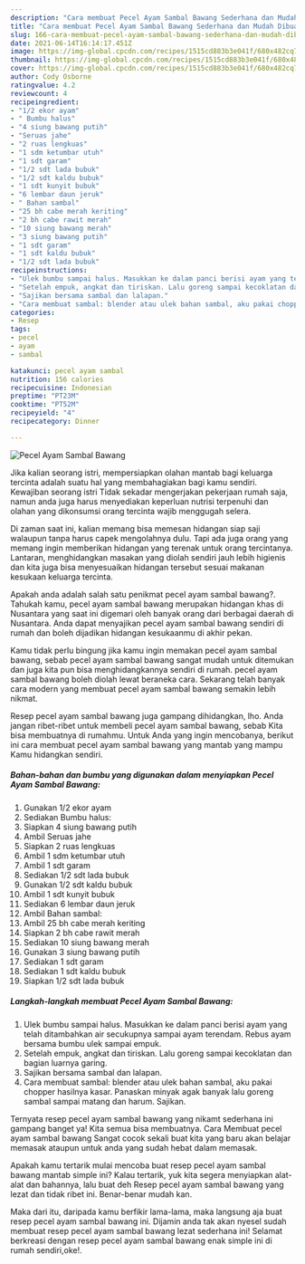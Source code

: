 ```yaml
---
description: "Cara membuat Pecel Ayam Sambal Bawang Sederhana dan Mudah Dibuat"
title: "Cara membuat Pecel Ayam Sambal Bawang Sederhana dan Mudah Dibuat"
slug: 166-cara-membuat-pecel-ayam-sambal-bawang-sederhana-dan-mudah-dibuat
date: 2021-06-14T16:14:17.451Z
image: https://img-global.cpcdn.com/recipes/1515cd883b3e041f/680x482cq70/pecel-ayam-sambal-bawang-foto-resep-utama.jpg
thumbnail: https://img-global.cpcdn.com/recipes/1515cd883b3e041f/680x482cq70/pecel-ayam-sambal-bawang-foto-resep-utama.jpg
cover: https://img-global.cpcdn.com/recipes/1515cd883b3e041f/680x482cq70/pecel-ayam-sambal-bawang-foto-resep-utama.jpg
author: Cody Osborne
ratingvalue: 4.2
reviewcount: 4
recipeingredient:
- "1/2 ekor ayam"
- " Bumbu halus"
- "4 siung bawang putih"
- "Seruas jahe"
- "2 ruas lengkuas"
- "1 sdm ketumbar utuh"
- "1 sdt garam"
- "1/2 sdt lada bubuk"
- "1/2 sdt kaldu bubuk"
- "1 sdt kunyit bubuk"
- "6 lembar daun jeruk"
- " Bahan sambal"
- "25 bh cabe merah keriting"
- "2 bh cabe rawit merah"
- "10 siung bawang merah"
- "3 siung bawang putih"
- "1 sdt garam"
- "1 sdt kaldu bubuk"
- "1/2 sdt lada bubuk"
recipeinstructions:
- "Ulek bumbu sampai halus. Masukkan ke dalam panci berisi ayam yang telah ditambahkan air secukupnya sampai ayam terendam. Rebus ayam bersama bumbu ulek sampai empuk."
- "Setelah empuk, angkat dan tiriskan. Lalu goreng sampai kecoklatan dan bagian luarnya garing."
- "Sajikan bersama sambal dan lalapan."
- "Cara membuat sambal: blender atau ulek bahan sambal, aku pakai chopper hasilnya kasar. Panaskan minyak agak banyak lalu goreng sambal sampai matang dan harum. Sajikan."
categories:
- Resep
tags:
- pecel
- ayam
- sambal

katakunci: pecel ayam sambal 
nutrition: 156 calories
recipecuisine: Indonesian
preptime: "PT23M"
cooktime: "PT52M"
recipeyield: "4"
recipecategory: Dinner

---
```



![Pecel Ayam Sambal Bawang](https://img-global.cpcdn.com/recipes/1515cd883b3e041f/680x482cq70/pecel-ayam-sambal-bawang-foto-resep-utama.jpg)

Jika kalian seorang istri, mempersiapkan olahan mantab bagi keluarga tercinta adalah suatu hal yang membahagiakan bagi kamu sendiri. Kewajiban seorang istri Tidak sekadar mengerjakan pekerjaan rumah saja, namun anda juga harus menyediakan keperluan nutrisi terpenuhi dan olahan yang dikonsumsi orang tercinta wajib menggugah selera.

Di zaman  saat ini, kalian memang bisa memesan hidangan siap saji walaupun tanpa harus capek mengolahnya dulu. Tapi ada juga orang yang memang ingin memberikan hidangan yang terenak untuk orang tercintanya. Lantaran, menghidangkan masakan yang diolah sendiri jauh lebih higienis dan kita juga bisa menyesuaikan hidangan tersebut sesuai makanan kesukaan keluarga tercinta. 



Apakah anda adalah salah satu penikmat pecel ayam sambal bawang?. Tahukah kamu, pecel ayam sambal bawang merupakan hidangan khas di Nusantara yang saat ini digemari oleh banyak orang dari berbagai daerah di Nusantara. Anda dapat menyajikan pecel ayam sambal bawang sendiri di rumah dan boleh dijadikan hidangan kesukaanmu di akhir pekan.

Kamu tidak perlu bingung jika kamu ingin memakan pecel ayam sambal bawang, sebab pecel ayam sambal bawang sangat mudah untuk ditemukan dan juga kita pun bisa menghidangkannya sendiri di rumah. pecel ayam sambal bawang boleh diolah lewat beraneka cara. Sekarang telah banyak cara modern yang membuat pecel ayam sambal bawang semakin lebih nikmat.

Resep pecel ayam sambal bawang juga gampang dihidangkan, lho. Anda jangan ribet-ribet untuk membeli pecel ayam sambal bawang, sebab Kita bisa membuatnya di rumahmu. Untuk Anda yang ingin mencobanya, berikut ini cara membuat pecel ayam sambal bawang yang mantab yang mampu Kamu hidangkan sendiri.

<!--inarticleads1-->

##### Bahan-bahan dan bumbu yang digunakan dalam menyiapkan Pecel Ayam Sambal Bawang:

1. Gunakan 1/2 ekor ayam
1. Sediakan  Bumbu halus:
1. Siapkan 4 siung bawang putih
1. Ambil Seruas jahe
1. Siapkan 2 ruas lengkuas
1. Ambil 1 sdm ketumbar utuh
1. Ambil 1 sdt garam
1. Sediakan 1/2 sdt lada bubuk
1. Gunakan 1/2 sdt kaldu bubuk
1. Ambil 1 sdt kunyit bubuk
1. Sediakan 6 lembar daun jeruk
1. Ambil  Bahan sambal:
1. Ambil 25 bh cabe merah keriting
1. Siapkan 2 bh cabe rawit merah
1. Sediakan 10 siung bawang merah
1. Gunakan 3 siung bawang putih
1. Sediakan 1 sdt garam
1. Sediakan 1 sdt kaldu bubuk
1. Siapkan 1/2 sdt lada bubuk




<!--inarticleads2-->

##### Langkah-langkah membuat Pecel Ayam Sambal Bawang:

1. Ulek bumbu sampai halus. Masukkan ke dalam panci berisi ayam yang telah ditambahkan air secukupnya sampai ayam terendam. Rebus ayam bersama bumbu ulek sampai empuk.
1. Setelah empuk, angkat dan tiriskan. Lalu goreng sampai kecoklatan dan bagian luarnya garing.
1. Sajikan bersama sambal dan lalapan.
1. Cara membuat sambal: blender atau ulek bahan sambal, aku pakai chopper hasilnya kasar. Panaskan minyak agak banyak lalu goreng sambal sampai matang dan harum. Sajikan.




Ternyata resep pecel ayam sambal bawang yang nikamt sederhana ini gampang banget ya! Kita semua bisa membuatnya. Cara Membuat pecel ayam sambal bawang Sangat cocok sekali buat kita yang baru akan belajar memasak ataupun untuk anda yang sudah hebat dalam memasak.

Apakah kamu tertarik mulai mencoba buat resep pecel ayam sambal bawang mantab simple ini? Kalau tertarik, yuk kita segera menyiapkan alat-alat dan bahannya, lalu buat deh Resep pecel ayam sambal bawang yang lezat dan tidak ribet ini. Benar-benar mudah kan. 

Maka dari itu, daripada kamu berfikir lama-lama, maka langsung aja buat resep pecel ayam sambal bawang ini. Dijamin anda tak akan nyesel sudah membuat resep pecel ayam sambal bawang lezat sederhana ini! Selamat berkreasi dengan resep pecel ayam sambal bawang enak simple ini di rumah sendiri,oke!.

